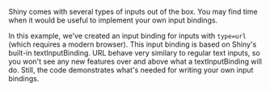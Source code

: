 Shiny comes with several types of inputs out of the box. You may find time when it would be useful to implement your own input bindings.

In this example, we've created an input binding for inputs with `type=url` (which requires a modern browser). This input binding is based on Shiny's built-in textInputBinding. URL behave very similary to regular text inputs, so you won't see any new features over and above what a textInputBinding will do. Still, the code demonstrates what's needed for writing your own input bindings.
